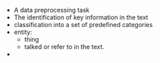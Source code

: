 - A data preprocessing task
- The identification of key information in the text
- classification into a set of predefined categories
- entity:
	- thing
	- talked or refer to in the text.
- 